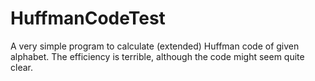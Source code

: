 # HuffmanCodeTest
A very simple program to calculate (extended) Huffman code of given alphabet. The efficiency is terrible, although the code might seem quite clear.
